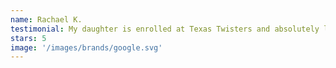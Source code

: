 ```yaml
---
name: Rachael K.
testimonial: My daughter is enrolled at Texas Twisters and absolutely loves the classes and her coaches! I am enrolled in the adult class and always have a blast. We have signed up for a few camp days here as well and love the option that you can do one day or the entire week! Not many camps offer that and it has been a life saver! We love this place!
stars: 5
image: '/images/brands/google.svg'
---
```

